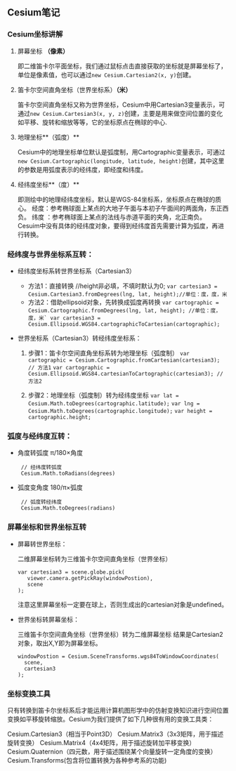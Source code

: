 ## Cesium笔记

### Cesium坐标讲解

1. 屏幕坐标 **（像素）**

   即二维笛卡尔平面坐标，我们通过鼠标点击直接获取的坐标就是屏幕坐标了，单位是像素值，也可以通过`new Cesium.Cartesian2(x, y)`创建。

2. 笛卡尔空间直角坐标（世界坐标系）**（米）**

   笛卡尔空间直角坐标又称为世界坐标，Cesium中用Cartesian3变量表示，可通过`new Cesium.Cartesian3(x, y, z)`创建，主要是用来做空间位置的变化如平移、旋转和缩放等等，它的坐标原点在椭球的中心.

3. 地理坐标**（弧度）**

   Cesium中的地理坐标单位默认是弧度制，用Cartographic变量表示，可通过`new Cesium.Cartographic(longitude, latitude, height)`创建，其中这里的参数是用弧度表示的经纬度，即经度和纬度。

4. 经纬度坐标**（度）**

   即测绘中的地理经纬度坐标，默认是WGS-84坐标系，坐标原点在椭球的质心。
   经度：参考椭球面上某点的大地子午面与本初子午面间的两面角，东正西负。
   纬度 ：参考椭球面上某点的法线与赤道平面的夹角，北正南负。
   Cesuim中没有具体的经纬度对象，要得到经纬度首先需要计算为弧度，再进行转换。

 ### 经纬度与世界坐标系互转：

+ 经纬度坐标系转世界坐标系（Cartesian3）
  + 方法1：直接转换  //height非必填，不填时默认为0;
     `var cartesian3 = Cesium.Cartesian3.fromDegrees(lng, lat, height);//单位：度，度，米`
  + 方法2：借助ellipsoid对象，先转换成弧度再转换
    ``var cartographic = Cesium.Cartographic.fromDegrees(lng, lat, height); //单位：度，度，米`
    var cartesian3 = Cesium.Ellipsoid.WGS84.cartographicToCartesian(cartographic);``

+ 世界坐标系（Cartesian3）转经纬度坐标系：

  1. 步骤1：笛卡尔空间直角坐标系转为地理坐标（弧度制）
      `var cartographic = Cesium.Cartographic.fromCartesian(cartesian3); // 方法1`
      `var cartographic = Cesium.Ellipsoid.WGS84.cartesianToCartographic(cartesian3); // 方法2`

  2. 步骤2：地理坐标（弧度制）转为经纬度坐标
      `var lat = Cesium.Math.toDegrees(cartographic.latitude);`
      `var lng = Cesium.Math.toDegrees(cartographic.longitude);`
      `var height = cartographic.height;`


 ### 弧度与经纬度互转：
+ 角度转弧度 π/180×角度
  ```
   // 经纬度转弧度
   Cesium.Math.toRadians(degrees)
  ```

+ 弧度变角度 180/π×弧度

  ```
   // 弧度转经纬度
   Cesium.Math.toDegrees(radians)
  ```

### 屏幕坐标和世界坐标互转

+ 屏幕转世界坐标：

  二维屏幕坐标转为三维笛卡尔空间直角坐标（世界坐标）
  ```
  var cartesian3 = scene.globe.pick(
     viewer.camera.getPickRay(windowPostion),
     scene
  );
  ```
  注意这里屏幕坐标一定要在球上，否则生成出的cartesian对象是undefined。

+ 世界坐标转屏幕坐标：

  三维笛卡尔空间直角坐标（世界坐标）转为二维屏幕坐标
  结果是Cartesian2对象，取出X,Y即为屏幕坐标。
  ```
  windowPostion = Cesium.SceneTransforms.wgs84ToWindowCoordinates(
    scene,
    cartesian3
  );
  ```
### 坐标变换工具
只有转换到笛卡尔坐标系后才能运用计算机图形学中的仿射变换知识进行空间位置变换如平移旋转缩放。Cesium为我们提供了如下几种很有用的变换工具类：

Cesium.Cartesian3（相当于Point3D）
Cesium.Matrix3（3x3矩阵，用于描述旋转变换）
Cesium.Matrix4（4x4矩阵，用于描述旋转加平移变换）
Cesium.Quaternion（四元数，用于描述围绕某个向量旋转一定角度的变换）
Cesium.Transforms(包含将位置转换为各种参考系的功能)